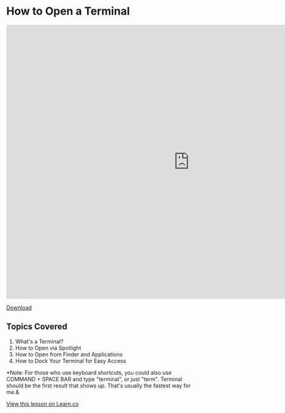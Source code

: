 # How to Open a Terminal

<iframe width="960" height="720" src="https://www.youtube.com/embed/gAdX4koiwv0?rel=0&amp;showinfo=0" frameborder="0" allowfullscreen></iframe>

[Download](http://flatiron-videos.s3.amazonaws.com/ironboard/how-to-open-terminal.mp4)

## Topics Covered

1. What's a Terminal?
2. How to Open via Spotlight
3. How to Open from Finder and Applications
4. How to Dock Your Terminal for Easy Access


*Note: For those who use keyboard shortcuts, you could also use COMMAND + SPACE BAR and type "terminal", or just "term".  Terminal should be the first result that shows up.  That's usually the fastest way for me.&

<a href='https://learn.co/lessons/first-terminal' data-visibility='hidden'>View this lesson on Learn.co</a>
